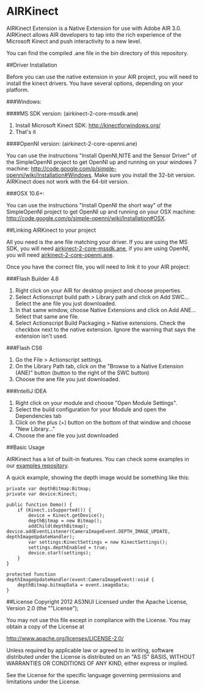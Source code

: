 # AIRKinect

AIRKinect Extension is a Native Extension for use with Adobe AIR 3.0. AIRKinect allows AIR developers to tap into the rich experience of the Microsoft Kinect and push interactivity to a new level.

You can find the compiled .ane file in the bin directory of this repository.

##Driver Installation


Before you can use the native extension in your AIR project, you will need to install the kinect drivers. You have several options, depending on your platform.


###Windows:


####MS SDK version: (airkinect-2-core-mssdk.ane)

1. Install Microsoft Kinect SDK: <http://kinectforwindows.org/>
2. That's it

####OpenNI version: (airkinect-2-core-openni.ane)

You can use the instructions "Install OpenNI,NITE and the Sensor Driver" of the SimpleOpenNI project to get OpenNI up and running on your windows 7 machine: <http://code.google.com/p/simple-openni/wiki/Installation#Windows>. Make sure you install the 32-bit version. AIRKinect does not work with the 64-bit version.


###OSX 10.6+:

You can use the instructions "Install OpenNI the short way" of the SimpleOpenNI project to get OpenNI up and running on your OSX machine: <http://code.google.com/p/simple-openni/wiki/Installation#OSX>.

##Linking AIRKinect to your project


All you need is the ane file matching your driver. If you are using the MS SDK, you will need [airkinect-2-core-mssdk.ane](https://github.com/AS3NUI/airkinect-2-core/blob/master/bin/airkinect-2-core-mssdk.ane), if you are using OpenNI, you will need [airkinect-2-core-openni.ane](https://github.com/AS3NUI/airkinect-2-core/blob/master/bin/airkinect-2-core-openni.ane).

Once you have the correct file, you will need to link it to your AIR project:

###Flash Builder 4.6


1. Right click on your AIR for desktop project and choose properties.
2. Select Actionscript build path > Library path and click on Add SWC… Select the ane file you just downloaded.
3. In that same window, choose Native Extensions and click on Add ANE… Select that same ane file.
4. Select Actionscript Build Packaging > Native extensions. Check the checkbox next to the native extension. Ignore the warning that says the extension isn't used.

###Flash CS6


1. Go the File > Actionscript settings.
2. On the Library Path tab, click on the "Browse to a Native Extension (ANE)" button (button to the right of the SWC button)
3. Choose the ane file you just downloaded.

###IntelliJ IDEA


1. Right click on your module and choose "Open Module Settings".
2. Select the build configuration for your Module and open the Dependencies tab
3. Click on the plus (+) button on the bottom of that window and choose "New Library…"
4. Choose the ane file you just downloaded

##Basic Usage


AIRKinect has a lot of built-in features. You can check some examples in our [examples repository](https://github.com/AS3NUI/airkinect-2-examples).

A quick example, showing the depth image would be something like this:

	private var depthBitmap:Bitmap;
    private var device:Kinect;
    
    public function Demo() {
	    if (Kinect.isSupported()) {
			device = Kinect.getDevice();
            depthBitmap = new Bitmap();
            addChild(depthBitmap);
	device.addEventListener(CameraImageEvent.DEPTH_IMAGE_UPDATE, depthImageUpdateHandler);
            var settings:KinectSettings = new KinectSettings();
            settings.depthEnabled = true;            
            device.start(settings);
        }
    }
    
    protected function depthImageUpdateHandler(event:CameraImageEvent):void {
        depthBitmap.bitmapData = event.imageData;
    }
    
    



##License
Copyright 2012 AS3NUI
Licensed under the Apache License, Version 2.0 (the ""License");

You may not use this file except in compliance with the License. You may obtain a copy of the License at

<http://www.apache.org/licenses/LICENSE-2.0/>

Unless required by applicable law or agreed to in writing, software distributed under the License is distributed on an "AS IS" BASIS, WITHOUT WARRANTIES OR CONDITIONS OF ANY KIND, either express or implied.

See the License for the specific language governing permissions and limitations under the License.
